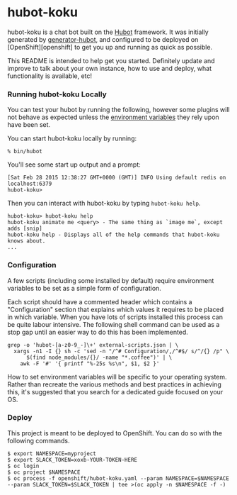 # hubot-koku

hubot-koku is a chat bot built on the [Hubot][hubot] framework. It was
initially generated by [generator-hubot][generator-hubot], and configured to be
deployed on [OpenShift][openshift] to get you up and running as quick as possible.

This README is intended to help get you started. Definitely update and improve
to talk about your own instance, how to use and deploy, what functionality is
available, etc!

[heroku]: http://www.openshift.com
[hubot]: http://hubot.github.com
[generator-hubot]: https://github.com/github/generator-hubot

### Running hubot-koku Locally

You can test your hubot by running the following, however some plugins will not
behave as expected unless the [environment variables](#configuration) they rely
upon have been set.

You can start hubot-koku locally by running:

    % bin/hubot

You'll see some start up output and a prompt:

    [Sat Feb 28 2015 12:38:27 GMT+0000 (GMT)] INFO Using default redis on localhost:6379
    hubot-koku>

Then you can interact with hubot-koku by typing `hubot-koku help`.

    hubot-koku> hubot-koku help
    hubot-koku animate me <query> - The same thing as `image me`, except adds [snip]
    hubot-koku help - Displays all of the help commands that hubot-koku knows about.
    ...

### Configuration

A few scripts (including some installed by default) require environment
variables to be set as a simple form of configuration.

Each script should have a commented header which contains a "Configuration"
section that explains which values it requires to be placed in which variable.
When you have lots of scripts installed this process can be quite labour
intensive. The following shell command can be used as a stop gap until an
easier way to do this has been implemented.

    grep -o 'hubot-[a-z0-9_-]\+' external-scripts.json | \
      xargs -n1 -I {} sh -c 'sed -n "/^# Configuration/,/^#$/ s/^/{} /p" \
          $(find node_modules/{}/ -name "*.coffee")' | \
        awk -F '#' '{ printf "%-25s %s\n", $1, $2 }'

How to set environment variables will be specific to your operating system.
Rather than recreate the various methods and best practices in achieving this,
it's suggested that you search for a dedicated guide focused on your OS.


### Deploy

This project is meant to be deployed to OpenShift. You can do so with the following commands.

```
$ export NAMESPACE=myproject
$ export SLACK_TOKEN=xoxb-YOUR-TOKEN-HERE
$ oc login
$ oc project $NAMESPACE
$ oc process -f openshift/hubot-koku.yaml --param NAMESPACE=$NAMESPACE --param SLACK_TOKEN=$SLACK_TOKEN | tee >(oc apply -n $NAMESPACE -f -)
```

